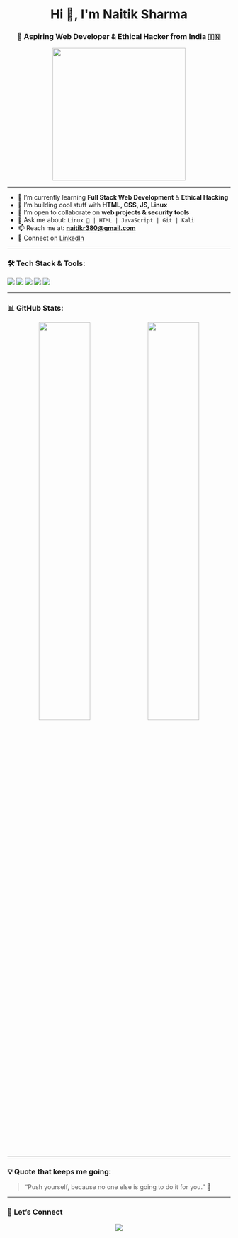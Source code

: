 
<h1 align="center">Hi 👋, I'm Naitik Sharma</h1>
<h3 align="center">🚀 Aspiring Web Developer & Ethical Hacker from India 🇮🇳</h3>

<p align="center">
  <img src="https://media.giphy.com/media/qgQUggAC3Pfv687qPC/giphy.gif" width="300" />
</p>

---

- 🌱 I’m currently learning **Full Stack Web Development** & **Ethical Hacking**
- 🔭 I’m building cool stuff with **HTML, CSS, JS, Linux**
- 👯 I’m open to collaborate on **web projects & security tools**
- 💬 Ask me about: `Linux 🐧 | HTML | JavaScript | Git | Kali`
- 📫 Reach me at: **naitikr380@gmail.com**
- 🔗 Connect on [LinkedIn](https://www.linkedin.com/in/your-link-here) <!-- 🔁 Replace with your real LinkedIn URL -->

---

### 🛠️ Tech Stack & Tools:

<p>
  <img src="https://img.shields.io/badge/HTML-E34F26?style=for-the-badge&logo=html5&logoColor=white"/>
  <img src="https://img.shields.io/badge/CSS-1572B6?style=for-the-badge&logo=css3&logoColor=white"/>
  <img src="https://img.shields.io/badge/JavaScript-F7DF1E?style=for-the-badge&logo=javascript&logoColor=black"/>
  <img src="https://img.shields.io/badge/Linux-FCC624?style=for-the-badge&logo=linux&logoColor=black"/>
  <img src="https://img.shields.io/badge/Kali_Linux-5578B4?style=for-the-badge&logo=kalilinux&logoColor=white"/>
</p>

---

### 📊 GitHub Stats:

<p align="center">
  <img width="48%" src="https://github-readme-stats.vercel.app/api?username=naitikr1115&show_icons=true&theme=tokyonight" />
  <img width="48%" src="https://github-readme-stats.vercel.app/api/top-langs/?username=naitikr1115&layout=compact&theme=tokyonight" />
</p>

---

### 💡 Quote that keeps me going:

> “Push yourself, because no one else is going to do it for you.” 💯

---

### 🤝 Let’s Connect

<p align="center">
  <a href="https://www.linkedin.com/in/your-link-here" target="_blank">
    <img src="https://img.shields.io/badge/-LinkedIn-blue?style=flat-square&logo=linkedin" />
  </a>
</p>
